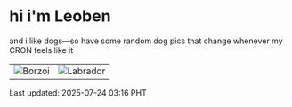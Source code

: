 # hi i'm Leoben

and i like dogs—so have some random dog pics that change whenever my CRON feels like it

|  |  |
|--------|----------|
| ![Borzoi](https://random-dog-vercel.vercel.app/api/random-borzoi?v=1753298214) | ![Labrador](https://random-dog-vercel.vercel.app/api/random-labrador?v=1753298214) |

Last updated: 2025-07-24 03:16 PHT
